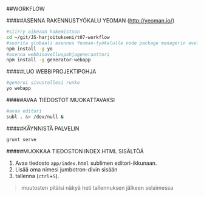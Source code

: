 ##WORKFLOW

#####ASENNA RAKENNUSTYÖKALU YEOMAN (http://yeoman.io/)
```sh
#siirry oikeaan hakemistoon
cd ~/git/JS-harjoitukseni/t07-workflow
#suorita globaali asennus Yeoman-työkalulle node package managerin avulla
npm install -g yo
#asenna webbisovelluspohjageneraattori
npm install -g generator-webapp
```
#####LUO WEBBIPROJEKTIPOHJA
```sh
#generoi sivustollesi runko
yo webapp
```

#####AVAA TIEDOSTOT MUOKATTAVAKSI
```sh
#avaa editori
subl . &> /dev/null &
```

#####KÄYNNISTÄ PALVELIN
```sh
grunt serve
```

#####MUOKKAA TIEDOSTON INDEX.HTML SISÄLTÖÄ

1. Avaa tiedosto `app/index.html` sublimen editori-ikkunaan.
2. Lisää oma nimesi jumbotron-divin sisään
3. tallenna (`ctrl`+`S`).

> muutosten pitäisi näkyä heti tallennuksen jälkeen selaimessa
